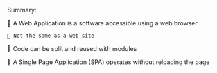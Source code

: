 Summary: 

 A Web Application is a software accessible using a web browser

     Not the same as a web site

 Code can be split and reused with modules

 A Single Page Application (SPA) operates without reloading the page
